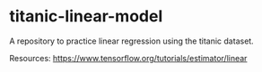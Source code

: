 # titanic-linear-model
A repository to practice linear regression using the titanic dataset.

Resources: https://www.tensorflow.org/tutorials/estimator/linear
